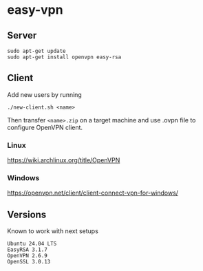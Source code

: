 # easy-vpn

## Server

```
sudo apt-get update
sudo apt-get install openvpn easy-rsa
```

## Client

Add new users by running
```
./new-client.sh <name>
```

Then transfer `<name>.zip` on a target machine and use .ovpn file to configure OpenVPN client.

### Linux

https://wiki.archlinux.org/title/OpenVPN

### Windows

https://openvpn.net/client/client-connect-vpn-for-windows/

## Versions

Known to work with next setups
```
Ubuntu 24.04 LTS
EasyRSA 3.1.7
OpenVPN 2.6.9
OpenSSL 3.0.13
```
